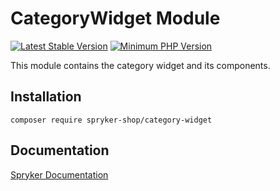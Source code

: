 # CategoryWidget Module
[![Latest Stable Version](https://poser.pugx.org/spryker-shop/category-widget/v/stable.svg)](https://packagist.org/packages/spryker-shop/category-widget)
[![Minimum PHP Version](https://img.shields.io/badge/php-%3E%3D%208.1-8892BF.svg)](https://php.net/)

This module contains the category widget and its components.

## Installation

```
composer require spryker-shop/category-widget
```

## Documentation

[Spryker Documentation](https://docs.spryker.com)
